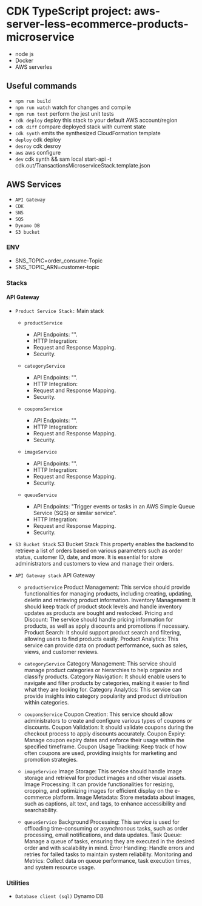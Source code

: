 # CDK TypeScript project: aws-server-less-ecommerce-products-microservice
* node js
* Docker
* AWS serverles

## Useful commands

- `npm run build`
- `npm run watch` watch for changes and compile
- `npm run test` perform the jest unit tests
- `cdk deploy` deploy this stack to your default AWS account/region
- `cdk diff` compare deployed stack with current state
- `cdk synth` emits the synthesized CloudFormation template
- `deploy` cdk deploy
- `desroy` cdk desroy
- `aws` aws configure
- `dev` cdk synth && sam local start-api -t cdk.out/TransactionsMicroserviceStack.template.json

## AWS Services

- `API Gateway`
- `CDK`
- `SNS`
- `SQS`
- `Dynamo DB`
- `S3 bucket`

### ENV

- SNS_TOPIC=order_consume-Topic
- SNS_TOPIC_ARN=customer-topic

### Stacks

#### API Gateway
- `Product Service Stack:` Main stack 
   - `productService`
      - API Endpoints: "".
      - HTTP Integration: 
      - Request and Response Mapping.
      - Security.

   - `categoryService`
      - API Endpoints: "".
      - HTTP Integration: 
      - Request and Response Mapping.
      - Security.

   - `couponsService`    
      - API Endpoints: "".
      - HTTP Integration: 
      - Request and Response Mapping.
      - Security.

   - `imageService`
      - API Endpoints: "".
      - HTTP Integration: 
      - Request and Response Mapping.
      - Security.

   - `queueService`
      - API Endpoints: "Trigger events or tasks in an AWS Simple Queue Service (SQS) or similar service".
      - HTTP Integration: 
      - Request and Response Mapping.
      - Security.

- `S3 Bucket Stack`  S3 Bucket Stack
        This property enables the backend to retrieve a list of orders based on various parameters such as order status, customer ID, date, and more.
        It is essential for store administrators and customers to view and manage their orders.

- `API Gateway stack` API Gateway
    - `productService`
        Product Management: This service should provide functionalities for managing products, including creating, updating, deletin and retrieving product information.
        Inventory Management: It should keep track of product stock levels and handle inventory updates as products are bought and restocked. 
        Pricing and Discount: The service should handle pricing information for products, as well as apply discounts and promotions if necessary.
        Product Search: It should support product search and filtering, allowing users to find products easily.
        Product Analytics: This service can provide data on product performance, such as sales, views, and customer reviews.

    - `categoryService`
        Category Management: This service should manage product categories or hierarchies to help organize and classify products.
        Category Navigation: It should enable users to navigate and filter products by categories, making it easier to find what they are looking for.
        Category Analytics: This service can provide insights into category popularity and product distribution within categories.

    - `couponsService`
        Coupon Creation: This service should allow administrators to create and configure various types of coupons or discounts.
        Coupon Validation: It should validate coupons during the checkout process to apply discounts accurately.
        Coupon Expiry: Manage coupon expiry dates and enforce their usage within the specified timeframe.
        Coupon Usage Tracking: Keep track of how often coupons are used, providing insights for marketing and promotion strategies.

    - `imageService`
        Image Storage: This service should handle image storage and retrieval for product images and other visual assets.
        Image Processing: It can provide functionalities for resizing, cropping, and optimizing images for efficient display on the e-commerce platform.
        Image Metadata: Store metadata about images, such as captions, alt text, and tags, to enhance accessibility and searchability.

    - `queueService`
        Background Processing: This service is used for offloading time-consuming or asynchronous tasks, such as order processing, email notifications, and data updates.
        Task Queue: Manage a queue of tasks, ensuring they are executed in the desired order and with scalability in mind.
        Error Handling: Handle errors and retries for failed tasks to maintain system reliability.
        Monitoring and Metrics: Collect data on queue performance, task execution times, and system resource usage. 

### Utilities

- `Database client (sql)` Dynamo DB
